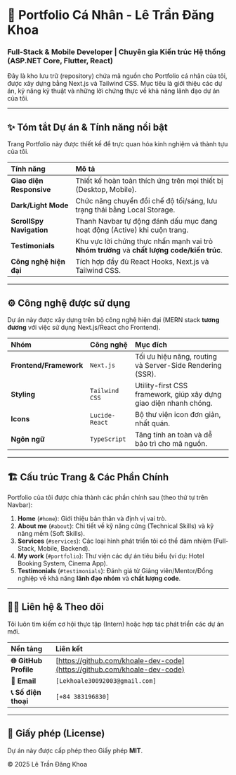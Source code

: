 # 🚀 Portfolio Cá Nhân - Lê Trần Đăng Khoa

### Full-Stack & Mobile Developer | Chuyên gia Kiến trúc Hệ thống (ASP.NET Core, Flutter, React)

Đây là kho lưu trữ (repository) chứa mã nguồn cho Portfolio cá nhân của tôi, được xây dựng bằng Next.js và Tailwind CSS. Mục tiêu là giới thiệu các dự án, kỹ năng kỹ thuật và những lời chứng thực về khả năng lãnh đạo dự án của tôi.

---

## ✨ Tóm tắt Dự án & Tính năng nổi bật

Trang Portfolio này được thiết kế để trực quan hóa kinh nghiệm và thành tựu của tôi.

| Tính năng | Mô tả |
| :--- | :--- |
| **Giao diện Responsive** | Thiết kế hoàn toàn thích ứng trên mọi thiết bị (Desktop, Mobile). |
| **Dark/Light Mode** | Chức năng chuyển đổi chế độ tối/sáng, lưu trạng thái bằng Local Storage. |
| **ScrollSpy Navigation** | Thanh Navbar tự động đánh dấu mục đang hoạt động (Active) khi cuộn trang. |
| **Testimonials** | Khu vực lời chứng thực nhấn mạnh vai trò **Nhóm trưởng** và **chất lượng code/kiến trúc**. |
| **Công nghệ hiện đại** | Tích hợp đầy đủ React Hooks, Next.js và Tailwind CSS. |

---

## ⚙️ Công nghệ được sử dụng

Dự án này được xây dựng trên bộ công nghệ hiện đại (MERN stack **tương đương** với việc sử dụng Next.js/React cho Frontend).

| Nhóm | Công nghệ | Mục đích |
| :--- | :--- | :--- |
| **Frontend/Framework** | `Next.js` | Tối ưu hiệu năng, routing và Server-Side Rendering (SSR). |
| **Styling** | `Tailwind CSS` | Utility-first CSS framework, giúp xây dựng giao diện nhanh chóng. |
| **Icons** | `Lucide-React` | Bộ thư viện icon đơn giản, nhất quán. |
| **Ngôn ngữ** | `TypeScript` | Tăng tính an toàn và dễ bảo trì cho mã nguồn. |

---

## 🏗️ Cấu trúc Trang & Các Phần Chính

Portfolio của tôi được chia thành các phần chính sau (theo thứ tự trên Navbar):

1.  **Home** (`#home`): Giới thiệu bản thân và định vị vai trò.
2.  **About me** (`#about`): Chi tiết về kỹ năng cứng (Technical Skills) và kỹ năng mềm (Soft Skills).
3.  **Services** (`#services`): Các loại hình phát triển tôi có thể đảm nhiệm (Full-Stack, Mobile, Backend).
4.  **My work** (`#portfolio`): Thư viện các dự án tiêu biểu (ví dụ: Hotel Booking System, Cinema App).
5.  **Testimonials** (`#testimonials`): Đánh giá từ Giảng viên/Mentor/Đồng nghiệp về khả năng **lãnh đạo nhóm** và **chất lượng code**.

---

## 👨‍💻 Liên hệ & Theo dõi

Tôi luôn tìm kiếm cơ hội thực tập (Intern) hoặc hợp tác phát triển các dự án mới.

| Nền tảng | Liên kết |
| :--- | :--- |
| **🌐 GitHub Profile** | [https://github.com/khoale-dev-code](https://github.com/khoale-dev-code) |
| **📧 Email** | `[Lekhoale30092003@gmail.com]` |
| **📞 Số điện thoại** | `[+84 383196830]` |
 
---

## 📝 Giấy phép (License)

Dự án này được cấp phép theo Giấy phép **MIT**.

© 2025 Lê Trần Đăng Khoa

